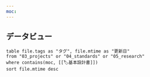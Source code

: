 ```yaml
---
moc:
---
```

## データビュー
```dataview
table file.tags as "タグ", file.mtime as "更新日"
from "03_projects" or "04_standards" or "05_research"
where contains(moc, [[🏷️基本設計書]])
sort file.mtime desc
```


